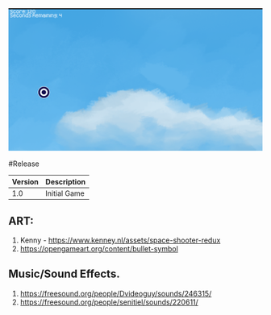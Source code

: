 <img src="ScreenShot.png">

#Release

| Version | Description   |
|---------|:--------------|
| 1.0     | Initial Game  | 


## ART: 
1. Kenny - https://www.kenney.nl/assets/space-shooter-redux
2. https://opengameart.org/content/bullet-symbol


## Music/Sound Effects. 
1. https://freesound.org/people/Dvideoguy/sounds/246315/
2. https://freesound.org/people/senitiel/sounds/220611/
